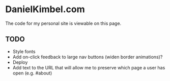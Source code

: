 DanielKimbel.com
================

The code for my personal site is viewable on this page.


## TODO
- Style fonts
- Add on-click feedback to large nav buttons (widen border animations)?
- Deploy
- Add text to the URL that will allow me to preserve which page a user has open (e.g. #about)
